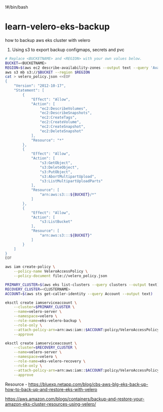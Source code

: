 !#/bin/bash
# learn-velero-eks-backup
how to backup aws eks cluster with velero
1. Using s3 to export backup configmaps, secrets and pvc
```bash
# Replace <BUCKETNAME> and <REGION> with your own values below.
BUCKET=<BUCKETNAME>
REGION=$(aws ec2 describe-availability-zones --output text --query 'AvailabilityZones[0].[RegionName]')
aws s3 mb s3://$BUCKET --region $REGION
cat > velero_policy.json <<EOF
{
    "Version": "2012-10-17",
    "Statement": [
        {
            "Effect": "Allow",
            "Action": [
                "ec2:DescribeVolumes",
                "ec2:DescribeSnapshots",
                "ec2:CreateTags",
                "ec2:CreateVolume",
                "ec2:CreateSnapshot",
                "ec2:DeleteSnapshot"
            ],
            "Resource": "*"
        },
        {
            "Effect": "Allow",
            "Action": [
                "s3:GetObject",
                "s3:DeleteObject",
                "s3:PutObject",
                "s3:AbortMultipartUpload",
                "s3:ListMultipartUploadParts"
            ],
            "Resource": [
                "arn:aws:s3:::${BUCKET}/*"
            ]
        },
        {
            "Effect": "Allow",
            "Action": [
                "s3:ListBucket"
            ],
            "Resource": [
                "arn:aws:s3:::${BUCKET}"
            ]
        }
    ]
}
EOF

aws iam create-policy \
    --policy-name VeleroAccessPolicy \
    --policy-document file://velero_policy.json

PRIMARY_CLUSTER=$(aws eks list-clusters --query clusters --output text)
RECOVERY_CLUSTER=<CLUSTERNAME>
ACCOUNT=$(aws sts get-caller-identity --query Account --output text)

eksctl create iamserviceaccount \
    --cluster=$PRIMARY_CLUSTER \
    --name=velero-server \
    --namespace=velero \
    --role-name=eks-velero-backup \
    --role-only \
    --attach-policy-arn=arn:aws:iam::$ACCOUNT:policy/VeleroAccessPolicy \
    --approve

eksctl create iamserviceaccount \
    --cluster=$RECOVERY_CLUSTER \
    --name=velero-server \
    --namespace=velero \
    --role-name=eks-velero-recovery \
    --role-only \
    --attach-policy-arn=arn:aws:iam::$ACCOUNT:policy/VeleroAccessPolicy \
    --approve
```
Resource - https://bluexp.netapp.com/blog/cbs-aws-blg-eks-back-up-how-to-back-up-and-restore-eks-with-velero

https://aws.amazon.com/blogs/containers/backup-and-restore-your-amazon-eks-cluster-resources-using-velero/
